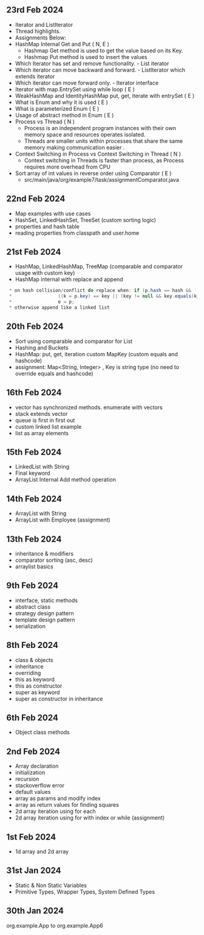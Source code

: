 ## 23rd Feb 2024
- Iterator and ListIterator
- Thread highlights.
- Assignments Below: 
- HashMap Internal Get and Put ( N, E )
    - Hashmap Get method is used to get the value based on its Key.
    - Hashmap Put method is used to insert the values
- Which Iterator has set and remove functionality. - List iterator 
- Which iterator can move backward and forward. - ListIterator which extends iterator
- Which iterator can move forward only. - Iterator interface
- Iterator with map.EntrySet using while loop ( E )
- WeakHashMap and IdentityHashMap put, get, iterate with entrySet ( E )
- What is Enum and why it is used ( E )
- What is parameterized Enum ( E )
- Usage of abstract method in Enum ( E )
- Process vs Thread ( N )
    - Process is an independent program instances with their own memory space and resources operates isolated.
    - Threads are smaller units within processes that share the same memory making communication easier .
- Context Switching in Process vs Context Switching in Thread ( N )
    - Context switching in Threads is faster than process, as Process requires more overhead from CPU
- Sort array of int values in reverse order using Comparator ( E )
    - src/main/java/org/example7/task/assignmentComparator.java

## 22nd Feb 2024
- Map examples with use cases
- HashSet, LinkedHashSet, TreeSet (custom sorting logic)
- properties and hash table
- reading properties from classpath and user.home

## 21st Feb 2024
- HashMap, LinkedHashMap, TreeMap (comparable and comparator usage with custom key)
- HashMap internal with replace and append
```java 
 * on hash collision/conflict do replace when: if (p.hash == hash &&
 *                 ((k = p.key) == key || (key != null && key.equals(k))))
 *                 e = p; 
 * otherwise append like a linked list
```

## 20th Feb 2024
- Sort using comparable and comparator for List
- Hashing and Buckets
- HashMap: put, get, iteration custom MapKey (custom equals and hashcode)
- assignment: Map<String, Integer> , Key is string type (no need to override equals and hashcode)

## 16th Feb 2024
- vector has synchronized methods. enumerate with vectors
- stack extends vector
- queue is first in first out
- custom linked list example
- list as array elements
  
## 15th Feb 2024
- LinkedList with String
- Final keyword
- ArrayList Internal Add method operation

## 14th Feb 2024
- ArrayList with String
- ArrayList with Employee (assignment)

## 13th Feb 2024
- inheritance & modifiers
- comparator sorting (asc, desc)
- arraylist basics

## 9th Feb 2024
- interface, static methods
- abstract class
- strategy design pattern
- template design pattern
- serialization

## 8th Feb 2024
- class & objects
- inheritance
- overriding
- this as keyword
- this as constructor
- super as keyword
- super as constructor in inheritance

## 6th Feb 2024
- Object class methods
## 2nd Feb 2024
- Array declaration
- initialization
- recursion
- stackoverflow error
- default values
- array as params and modify index
- array as return values for finding squares
- 2d array iteration using for each
- 2d array iteration using for with index or while (assignment)
## 1st Feb 2024
- 1d array and 2d array

## 31st Jan 2024

- Static & Non Static Variables
- Primitive Types, Wrapper Types, System Defined Types

## 30th Jan 2024

org.example.App to org.example.App6
